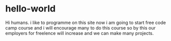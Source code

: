 # hello-world
Hi humans.
i like to programme on this site now i am going to start free code camp course and i will encourage many to do this course 
so by this our employers for freelence will increase and we can make many projects.

